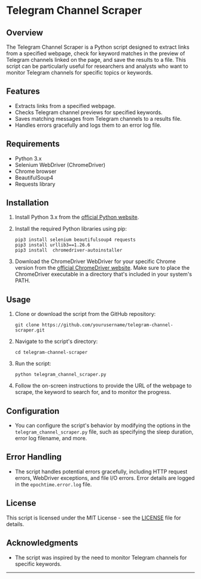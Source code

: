 # Telegram Channel Scraper

## Overview

The Telegram Channel Scraper is a Python script designed to extract links from a specified webpage, check for keyword matches in the preview of Telegram channels linked on the page, and save the results to a file. This script can be particularly useful for researchers and analysts who want to monitor Telegram channels for specific topics or keywords.

## Features

- Extracts links from a specified webpage.
- Checks Telegram channel previews for specified keywords.
- Saves matching messages from Telegram channels to a results file.
- Handles errors gracefully and logs them to an error log file.

## Requirements

- Python 3.x
- Selenium WebDriver (ChromeDriver)
- Chrome browser
- BeautifulSoup4
- Requests library

## Installation

1. Install Python 3.x from the [official Python website](https://www.python.org/downloads/).

2. Install the required Python libraries using pip:

   ```
   pip3 install selenium beautifulsoup4 requests
   pip3 install urllib3==1.26.6
   pip3 install  chromedriver-autoinstaller

   ```

3. Download the ChromeDriver WebDriver for your specific Chrome version from the [official ChromeDriver website](https://sites.google.com/chromium.org/driver/). Make sure to place the ChromeDriver executable in a directory that's included in your system's PATH.

## Usage

1. Clone or download the script from the GitHub repository:

   ```
   git clone https://github.com/yourusername/telegram-channel-scraper.git
   ```

2. Navigate to the script's directory:

   ```
   cd telegram-channel-scraper
   ```

3. Run the script:

   ```
   python telegram_channel_scraper.py
   ```

4. Follow the on-screen instructions to provide the URL of the webpage to scrape, the keyword to search for, and to monitor the progress.

## Configuration

- You can configure the script's behavior by modifying the options in the `telegram_channel_scraper.py` file, such as specifying the sleep duration, error log filename, and more.

## Error Handling

- The script handles potential errors gracefully, including HTTP request errors, WebDriver exceptions, and file I/O errors. Error details are logged in the `epochtime.error.log` file.

## License

This script is licensed under the MIT License - see the [LICENSE](LICENSE) file for details.

## Acknowledgments

- The script was inspired by the need to monitor Telegram channels for specific keywords.

---
